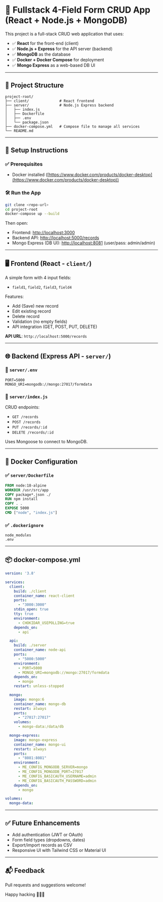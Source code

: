 # 📝 Fullstack 4-Field Form CRUD App (React + Node.js + MongoDB)

This project is a full-stack CRUD web application that uses:

* ✅ **React** for the front-end (client)
* ✅ **Node.js + Express** for the API server (backend)
* ✅ **MongoDB** as the database
* ✅ **Docker + Docker Compose** for deployment
* ✅ **Mongo Express** as a web-based DB UI

---

## 📁 Project Structure

```
project-root/
├── client/              # React frontend
├── server/              # Node.js Express backend
│   ├── index.js
│   ├── Dockerfile
│   ├── .env
│   └── package.json
├── docker-compose.yml   # Compose file to manage all services
└── README.md
```

---

## 🚀 Setup Instructions

### ✅ Prerequisites

* Docker installed ([https://www.docker.com/products/docker-desktop](https://www.docker.com/products/docker-desktop))

### 🛠 Run the App

```bash
git clone <repo-url>
cd project-root
docker-compose up --build
```

Then open:

* Frontend: [http://localhost:3000](http://localhost:3000)
* Backend API: [http://localhost:5000/records](http://localhost:5000/records)
* Mongo Express (DB UI): [http://localhost:8081](http://localhost:8081) (user/pass: admin/admin)

---

## 🖥 Frontend (React - `client/`)

A simple form with 4 input fields:

* `field1`, `field2`, `field3`, `field4`

Features:

* Add (Save) new record
* Edit existing record
* Delete record
* Validation (no empty fields)
* API integration (GET, POST, PUT, DELETE)

**API URL**: `http://localhost:5000/records`

---

## 🌐 Backend (Express API - `server/`)

### 🔧 `server/.env`

```env
PORT=5000
MONGO_URI=mongodb://mongo:27017/formdata
```

### 🔧 `server/index.js`

CRUD endpoints:

* `GET /records`
* `POST /records`
* `PUT /records/:id`
* `DELETE /records/:id`

Uses Mongoose to connect to MongoDB.

---

## 🐳 Docker Configuration

### ✅ `server/Dockerfile`

```Dockerfile
FROM node:18-alpine
WORKDIR /usr/src/app
COPY package*.json ./
RUN npm install
COPY . .
EXPOSE 5000
CMD ["node", "index.js"]
```

### ✅ `.dockerignore`

```
node_modules
.env
```

---

## 📦 docker-compose.yml

```yaml
version: '3.8'

services:
  client:
    build: ./client
    container_name: react-client
    ports:
      - "3000:3000"
    stdin_open: true
    tty: true
    environment:
      - CHOKIDAR_USEPOLLING=true
    depends_on:
      - api

  api:
    build: ./server
    container_name: node-api
    ports:
      - "5000:5000"
    environment:
      - PORT=5000
      - MONGO_URI=mongodb://mongo:27017/formdata
    depends_on:
      - mongo
    restart: unless-stopped

  mongo:
    image: mongo:6
    container_name: mongo-db
    restart: always
    ports:
      - "27017:27017"
    volumes:
      - mongo-data:/data/db

  mongo-express:
    image: mongo-express
    container_name: mongo-ui
    restart: always
    ports:
      - "8081:8081"
    environment:
      - ME_CONFIG_MONGODB_SERVER=mongo
      - ME_CONFIG_MONGODB_PORT=27017
      - ME_CONFIG_BASICAUTH_USERNAME=admin
      - ME_CONFIG_BASICAUTH_PASSWORD=admin
    depends_on:
      - mongo

volumes:
  mongo-data:
```

---

## ✅ Future Enhancements

* Add authentication (JWT or OAuth)
* Form field types (dropdowns, dates)
* Export/import records as CSV
* Responsive UI with Tailwind CSS or Material UI

---

## 📬 Feedback

Pull requests and suggestions welcome!

Happy hacking 👨‍💻🚀
